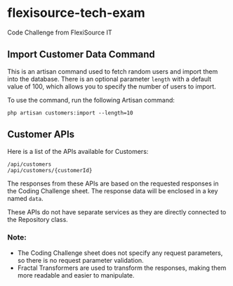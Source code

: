 # flexisource-tech-exam
Code Challenge from FlexiSource IT

## Import Customer Data Command
This is an artisan command used to fetch random users and import them into the database. There is an optional parameter `length` with a default value of 100, which allows you to specify the number of users to import.

To use the command, run the following Artisan command:
```
php artisan customers:import --length=10
```

## Customer APIs
Here is a list of the APIs available for Customers:
```
/api/customers
/api/customers/{customerId}
```

The responses from these APIs are based on the requested responses in the Coding Challenge sheet. The response data will be enclosed in a key named `data`.

These APIs do not have separate services as they are directly connected to the Repository class.

### Note:
- The Coding Challenge sheet does not specify any request parameters, so there is no request parameter validation.
- Fractal Transformers are used to transform the responses, making them more readable and easier to manipulate.
